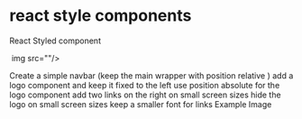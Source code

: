 # react style components

React Styled component 

<img src=""/>
img src=""/>


Create a simple navbar (keep the main wrapper with position relative )
add a logo component and keep it fixed to the left
use position absolute for the logo component
add two links on the right
on small screen sizes hide the logo
on small screen sizes keep a smaller font for links
Example Image
